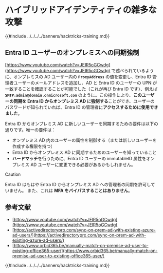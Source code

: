 # ハイブリッドアイデンティティの雑多な攻撃

{{#include ../../../../banners/hacktricks-training.md}}


## Entra ID ユーザーのオンプレミスへの同期強制

[https://www.youtube.com/watch?v=JEIR5oGCwdg](https://www.youtube.com/watch?v=JEIR5oGCwdg) で述べられているように、オンプレミスの AD ユーザー内の **`ProxyAddress`** の値を変更し、Entra ID 管理者ユーザーのメールアドレスを追加し、AD と Entra ID のユーザーの UPN が一致することを確認することが可能でした（これが再び Entra ID です）、例えば **`SMTP:admin@domain.onmicrosoft.com`** のように。この操作により、**このユーザーの同期を Entra ID からオンプレミス AD に強制する**ことができ、ユーザーのパスワードが知られていれば、Entra ID の管理者に**アクセスするために使用できました**。

Entra ID からオンプレミス AD に新しいユーザーを同期するための要件は以下の通りです。唯一の要件は：

- オンプレミス AD 内のユーザーの属性を制御する（または新しいユーザーを作成する権限を持つ）
- Entra ID からオンプレミス AD に同期するためのユーザーを知っていること
- **ハードマッチ**を行うために、Entra ID ユーザーの immutableID 属性をオンプレミス AD ユーザーに変更できる必要があるかもしれません。


> [!CAUTION]
> Entra ID はもはや Entra ID からオンプレミス AD への管理者の同期を許可していません。
> また、これは **MFA をバイパスすることはありません**。



## 参考文献

- [https://www.youtube.com/watch?v=JEIR5oGCwdg](https://www.youtube.com/watch?v=JEIR5oGCwdg)
- [https://activedirectorypro.com/sync-on-prem-ad-with-existing-azure-ad-users/](https://activedirectorypro.com/sync-on-prem-ad-with-existing-azure-ad-users/)
- [https://www.orbid365.be/manually-match-on-premise-ad-user-to-existing-office365-user/](https://www.orbid365.be/manually-match-on-premise-ad-user-to-existing-office365-user/)

{{#include ../../../../banners/hacktricks-training.md}}

